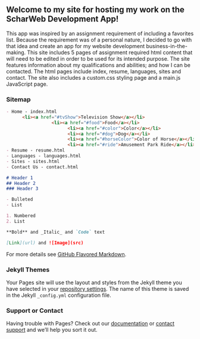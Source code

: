 ## Welcome to my site for hosting my work on the ScharWeb Development App!

This app was inspired by an assignment requirement of including a favorites list. Because the requirement was of a personal nature, I decided to go with that idea and create an app for my website development business-in-the-making. This site includes 5 pages of assignment required html content that will need to be edited in order to be used for its intended purpose. The site features information about my qualifications and abilities; and how I can be contacted. The html pages include index, resume, languages, sites and contact. The site also includes a custom.css styling page and a main.js JavaScript page.  
### Sitemap

```markdown
- Home - index.html
      <li><a href="#tvShow">Television Show</a></li>
                 <li><a href="#food">Food</a></li>
			           <li><a href="#color">Color</a></li>
			           <li><a href="#dog">Dog</a></li>
			           <li><a href="#horseColor">Color of Horse</a></li>
			           <li><a href="#ride">Amusement Park Ride</a></li>
- Resume - resume.html
- Languages - languages.html    
- Sites - sites.html
- Contact Us - contact.html

# Header 1
## Header 2
### Header 3

- Bulleted
- List

1. Numbered
2. List

**Bold** and _Italic_ and `Code` text

[Link](url) and ![Image](src)
```

For more details see [GitHub Flavored Markdown](https://guides.github.com/features/mastering-markdown/).

### Jekyll Themes

Your Pages site will use the layout and styles from the Jekyll theme you have selected in your [repository settings](https://github.com/jessicascharber/MobileAppDev/settings). The name of this theme is saved in the Jekyll `_config.yml` configuration file.

### Support or Contact

Having trouble with Pages? Check out our [documentation](https://help.github.com/categories/github-pages-basics/) or [contact support](https://github.com/contact) and we’ll help you sort it out.
